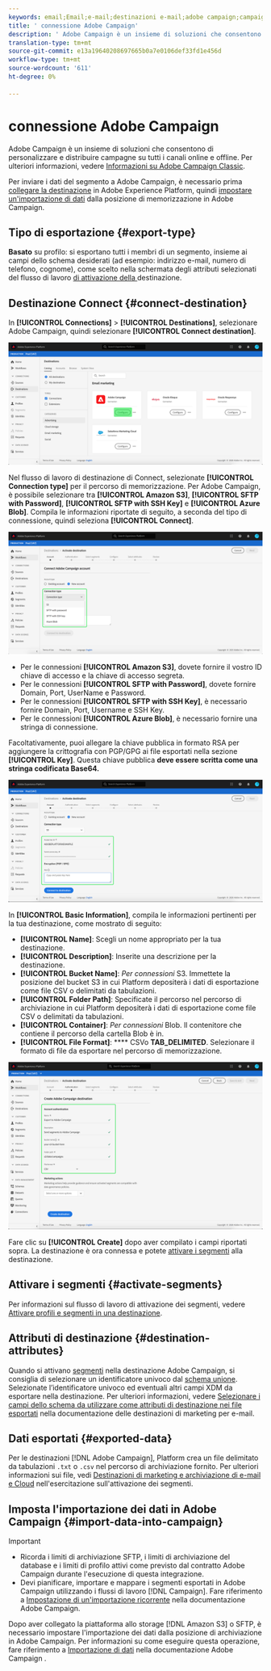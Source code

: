 ```yaml
---
keywords: email;Email;e-mail;destinazioni e-mail;adobe campaign;campaign
title: ' connessione Adobe Campaign'
description: ' Adobe Campaign è un insieme di soluzioni che consentono di personalizzare e distribuire campagne su tutti i canali online e offline.'
translation-type: tm+mt
source-git-commit: e13a19640208697665b0a7e0106def33fd1e456d
workflow-type: tm+mt
source-wordcount: '611'
ht-degree: 0%

---
```



#  connessione Adobe Campaign

 Adobe Campaign è un insieme di soluzioni che consentono di personalizzare e distribuire campagne su tutti i canali online e offline. Per ulteriori informazioni, vedere [Informazioni su Adobe Campaign Classic](https://experienceleague.adobe.com/docs/campaign-classic/using/getting-started/starting-with-adobe-campaign/about-adobe-campaign-classic.html).

Per inviare i dati del segmento a  Adobe Campaign, è necessario prima [collegare la destinazione](#connect-destination) in Adobe Experience Platform, quindi [impostare un&#39;importazione di dati](#import-data-into-campaign) dalla posizione di memorizzazione in  Adobe Campaign.

## Tipo di esportazione {#export-type}

**Basato**  su profilo: si esportano tutti i membri di un segmento, insieme ai campi dello schema desiderati (ad esempio: indirizzo e-mail, numero di telefono, cognome), come scelto nella schermata degli attributi selezionati del flusso di lavoro [ di attivazione della ](../../ui/activate-destinations.md#select-attributes)destinazione.

## Destinazione Connect {#connect-destination}

In **[!UICONTROL Connections]** > **[!UICONTROL Destinations]**, selezionare  Adobe Campaign, quindi selezionare **[!UICONTROL Connect destination]**.

![Connetti ad adobe campaign](../../assets/catalog/email-marketing/adobe-campaign/catalog.png)

Nel flusso di lavoro di destinazione di Connect, selezionate **[!UICONTROL Connection type]** per il percorso di memorizzazione. Per  Adobe Campaign, è possibile selezionare tra **[!UICONTROL Amazon S3]**, **[!UICONTROL SFTP with Password]**, **[!UICONTROL SFTP with SSH Key]** e **[!UICONTROL Azure Blob]**. Compila le informazioni riportate di seguito, a seconda del tipo di connessione, quindi seleziona **[!UICONTROL Connect]**.

![Configurazione guidata campagna](../../assets/catalog/email-marketing/adobe-campaign/connection-type.png)

- Per le connessioni **[!UICONTROL Amazon S3]**, dovete fornire il vostro ID chiave di accesso e la chiave di accesso segreta.
- Per le connessioni **[!UICONTROL SFTP with Password]**, dovete fornire Domain, Port, UserName e Password.
- Per le connessioni **[!UICONTROL SFTP with SSH Key]**, è necessario fornire Domain, Port, Username e SSH Key.
- Per le connessioni **[!UICONTROL Azure Blob]**, è necessario fornire una stringa di connessione.

Facoltativamente, puoi allegare la chiave pubblica in formato RSA per aggiungere la crittografia con PGP/GPG ai file esportati nella sezione **[!UICONTROL Key]**. Questa chiave pubblica **deve essere scritta come una stringa codificata Base64.**

![Compila le informazioni sulla campagna](../../assets/catalog/email-marketing/adobe-campaign/account-info.png)

In **[!UICONTROL Basic Information]**, compila le informazioni pertinenti per la tua destinazione, come mostrato di seguito:
- **[!UICONTROL Name]**: Scegli un nome appropriato per la tua destinazione.
- **[!UICONTROL Description]**: Inserite una descrizione per la destinazione.
- **[!UICONTROL Bucket Name]**:  *Per connessioni* S3. Immettete la posizione del bucket S3 in cui Platform depositerà i dati di esportazione come file CSV o delimitati da tabulazioni.
- **[!UICONTROL Folder Path]**: Specificate il percorso nel percorso di archiviazione in cui Platform depositerà i dati di esportazione come file CSV o delimitati da tabulazioni.
- **[!UICONTROL Container]**:  *Per connessioni* Blob. Il contenitore che contiene il percorso della cartella Blob è in.
- **[!UICONTROL File Format]**:  **** CSVo  **TAB_DELIMITED**. Selezionare il formato di file da esportare nel percorso di memorizzazione.

![Informazioni di base sulla campagna](../../assets/catalog/email-marketing/adobe-campaign/basic-information.png)

Fare clic su **[!UICONTROL Create]** dopo aver compilato i campi riportati sopra. La destinazione è ora connessa e potete [attivare i segmenti](../../ui/activate-destinations.md) alla destinazione.

## Attivare i segmenti {#activate-segments}

Per informazioni sul flusso di lavoro di attivazione dei segmenti, vedere [Attivare profili e segmenti in una destinazione](../../ui/activate-destinations.md).

## Attributi di destinazione {#destination-attributes}

Quando si attivano [segmenti](../../ui/activate-destinations.md) nella  destinazione Adobe Campaign, si consiglia di selezionare un identificatore univoco dal [schema unione](../../../profile/home.md#profile-fragments-and-union-schemas). Selezionate l’identificatore univoco ed eventuali altri campi XDM da esportare nella destinazione. Per ulteriori informazioni, vedere [Selezionare i campi dello schema da utilizzare come attributi di destinazione nei file esportati](./overview.md#destination-attributes) nella documentazione delle destinazioni di marketing per e-mail.

## Dati esportati {#exported-data}

Per le destinazioni [!DNL Adobe Campaign], Platform crea un file delimitato da tabulazioni `.txt` o `.csv` nel percorso di archiviazione fornito. Per ulteriori informazioni sui file, vedi [Destinazioni di marketing e archiviazione di e-mail e Cloud](../../ui/activate-destinations.md#esp-and-cloud-storage) nell&#39;esercitazione sull&#39;attivazione dei segmenti.

## Imposta l&#39;importazione dei dati in  Adobe Campaign {#import-data-into-campaign}

>[!IMPORTANT]
>
>- Ricorda i limiti di archiviazione SFTP, i limiti di archiviazione del database e i limiti di profilo attivi come previsto dal contratto Adobe Campaign  durante l&#39;esecuzione di questa integrazione.
>- Devi pianificare, importare e mappare i segmenti esportati in  Adobe Campaign utilizzando i flussi di lavoro [!DNL Campaign]. Fare riferimento a [Impostazione di un&#39;importazione ricorrente](https://experienceleague.adobe.com/docs/campaign-classic/using/automating-with-workflows/general-operation/importing-data.html#automating-with-workflows) nella documentazione  Adobe Campaign.



Dopo aver collegato la piattaforma allo storage [!DNL Amazon S3] o SFTP, è necessario impostare l&#39;importazione dei dati dalla posizione di archiviazione in  Adobe Campaign. Per informazioni su come eseguire questa operazione, fare riferimento a [Importazione di dati](https://experienceleague.adobe.com/docs/campaign-classic/using/automating-with-workflows/general-operation/importing-data.html) nella documentazione Adobe Campaign .